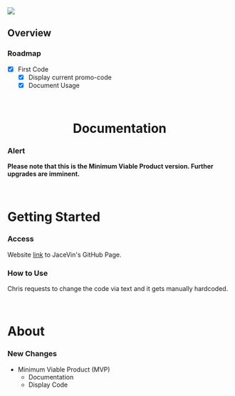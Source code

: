 <img src="https://img.shields.io/badge/License-MIT-orange">

<br>

## Overview

### Roadmap
- [x] First Code
    - [x] Display current promo-code
    - [x] Document Usage

<br>

<h1 align="center">Documentation</h1>

### Alert
**Please note that this is the Minimum Viable Product version.  Further upgrades are imminent.**

<br>

# Getting Started

### Access
Website [link](https://jacevin.github.io/Website-for-Chris/) to JaceVin's GitHub Page.

### How to Use
Chris requests to change the code via text and it gets manually hardcoded.

<br>

# About

### New Changes
+ Minimum Viable Product  (MVP)
    + Documentation
    + Display Code

